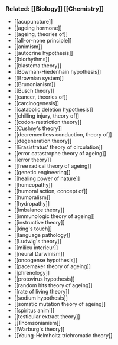 ### Related: [[Biology]] [[Chemistry]]

- [[acupuncture]]
- [[ageing hormone]]
- [[ageing, theories of]]
- [[all-or-none principle]]
- [[animism]]
- [[autocrine hypothesis]]
- [[biorhythms]]
- [[blastema theory]]
- [[Bowman-Hiedenhain hypothesis]]
- [[Brownian system]]
- [[Brunonianism]]
- [[Busch theory]]
- [[cancer, theories of]]
- [[carcinogenesis]]
- [[catabolic deletion hypothesis]]
- [[chilling injury, theory of]]
- [[codon-restriction theory]]
- [[Cushny's theory]]
- [[decrementless conduction, theory of]]
- [[degeneration theory]]
- [[Erasistratus' theory of circulation]]
- [[error catastrophe theory of ageing]]
- [[error theory]]
- [[free radical theory of ageing]]
- [[genetic engineering]]
- [[healing power of nature]]
- [[homeopathy]]
- [[humoral action, concept of]]
- [[humoralism]]
- [[hydropathy]]
- [[imbalance theory]]
- [[immunologic theory of ageing]]
- [[instructive theory]]
- [[king's touch]]
- [[language pathology]]
- [[Ludwig's theory]]
- [[milieu interieur]]
- [[neural Darwinism]]
- [[oncogense hypothesis]]
- [[pacemaker theory of ageing]]
- [[phrenology]]
- [[protovirus hypothesis]]
- [[random hits theory of ageing]]
- [[rate of living theory]]
- [[sodium hypothesis]]
- [[somatic mutation theory of ageing]]
- [[spiritus animi]]
- [[testicular extract theory]]
- [[Thomsonianism]]
- [[Warburg's theory]]
- [[Young-Helmholtz trichromatic theory]]